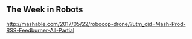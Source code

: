 ## The Week in Robots

http://mashable.com/2017/05/22/robocop-drone/?utm_cid=Mash-Prod-RSS-Feedburner-All-Partial
